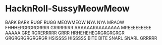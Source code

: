 # HacknRoll-SussyMeowMeow

BARK BARK RUGF RUGG 
MEOWMEOW NYA NYA MRAOW
FHHHERGRGRGRRRR
GRRRRRRR
AAAAAARAAAAAAAA
MREEEEEEEEE
AAAAA GRE RGRERRRRR
GRRR
HRHEHEHEGRGRGRGRGR
GRGRGRGRGRGRGR
HSISSSS HISSSSS BITE
BITE SNARL SNARL
GRRRRR

